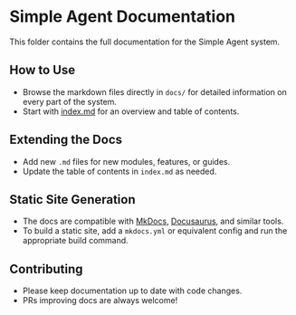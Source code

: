 # Simple Agent Documentation

This folder contains the full documentation for the Simple Agent system.

## How to Use
- Browse the markdown files directly in `docs/` for detailed information on every part of the system.
- Start with [index.md](index.md) for an overview and table of contents.

## Extending the Docs
- Add new `.md` files for new modules, features, or guides.
- Update the table of contents in `index.md` as needed.

## Static Site Generation
- The docs are compatible with [MkDocs](https://www.mkdocs.org/), [Docusaurus](https://docusaurus.io/), and similar tools.
- To build a static site, add a `mkdocs.yml` or equivalent config and run the appropriate build command.

## Contributing
- Please keep documentation up to date with code changes.
- PRs improving docs are always welcome! 